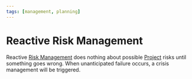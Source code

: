 ```yaml
---
tags: [management, planning]
---
```


# Reactive Risk Management

Reactive [Risk Management](202305142158.md) does nothing about possible
[Project](202303251004.md) risks until something goes wrong. When unanticipated
failure occurs, a crisis management will be triggered.

